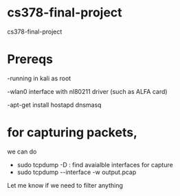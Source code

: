 # cs378-final-project
cs378-final-project

# Prereqs

-running in kali as root

-wlan0 interface with nl80211 driver (such as ALFA card)

-apt-get install hostapd dnsmasq


# for capturing packets, 
we can do 
- sudo tcpdump -D : find avaialble interfaces for capture
- sudo tcpdump --interface <interface> -w output.pcap

Let me know if we need to filter anything
